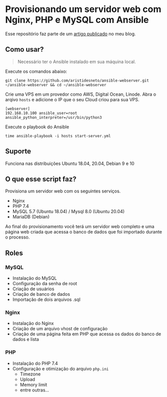 # Provisionando um servidor web com Nginx, PHP e MySQL com Ansible

Esse repositório faz parte de um [artigo publicado](https://aristides.dev/ansible-provisionando-um-servidor-web-com-nginx-php-e-mysql) no meu blog.


## Como usar?

> Necessário ter o Ansible instalado em sua máquina local.

Execute os comandos abaixo:

```
git clone https://github.com/aristidesneto/ansible-webserver.git ~/ansible-webserver && cd ~/ansible-webserver
```

Crie uma VPS em um provedor como AWS, Digital Ocean, Linode. Abra o arqivo `hosts` e adicione o IP que o seu Cloud criou para sua VPS.

```
[webserver]
192.168.10.100 ansible_user=root ansible_python_interpreter=/usr/bin/python3
```

Execute o playbook do Ansible

```
time ansible-playbook -i hosts start-server.yml
```

## Suporte

Funciona nas distribuições Ubuntu 18.04, 20.04, Debian 9 e 10

## O que esse script faz?

Provisiona um servidor web com os seguintes serviços.

- Nginx
- PHP 7.4
- MySQL 5.7 (Ubuntu 18.04) / Mysql 8.0 (Ubuntu 20.04)
- MariaDB (Debian)

Ao final do provisionamento você terá um servidor web completo e uma página web criada que acessa o banco de dados que foi importado durante o processo.

## Roles

### MySQL

- Instalação do MySQL
- Configuração da senha de root
- Criação de usuários
- Criação de banco de dados
- Importação de dois arquivos .sql

### Nginx

- Instalação do Nginx
- Criação de um arquivo vhost de configuração
- Criação de uma página feita em PHP que acessa os dados do banco de dados e lista

### PHP

- Instalação do PHP 7.4
- Configuração e otimização do arquivo `php.ini`
  - Timezone
  - Upload
  - Memory limit
  - entre outras...

